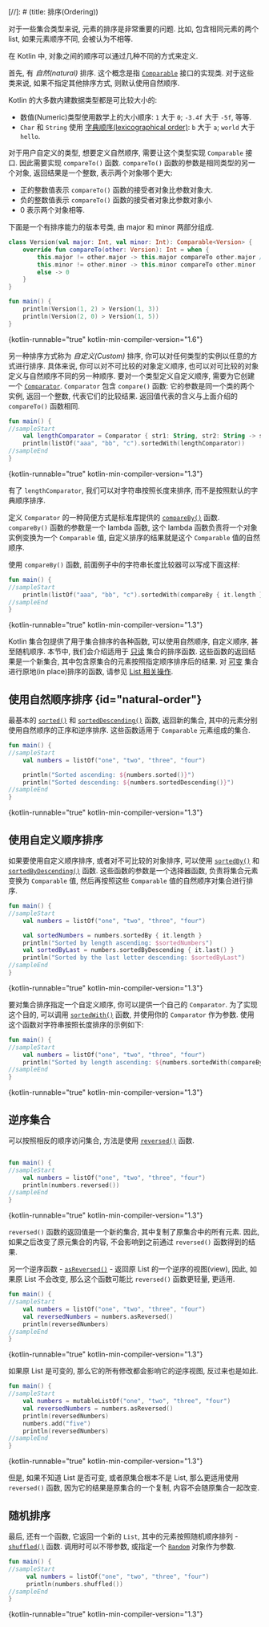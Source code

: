 [//]: # (title: 排序(Ordering))

对于一些集合类型来说, 元素的排序是非常重要的问题.
比如, 包含相同元素的两个 list, 如果元素顺序不同, 会被认为不相等.

在 Kotlin 中, 对象之间的顺序可以通过几种不同的方式来定义.

首先, 有 _自然(natural)_ 排序. 这个概念是指
[`Comparable`](https://kotlinlang.org/api/latest/jvm/stdlib/kotlin/-comparable/index.html)
接口的实现类.
对于这些类来说, 如果不指定其他排序方式, 则默认使用自然顺序.

Kotlin 的大多数内建数据类型都是可比较大小的:

* 数值(Numeric)类型使用数学上的大小顺序: `1` 大于 `0`; `-3.4f` 大于 `-5f`, 等等.
* `Char` 和 `String` 使用 [字典顺序(lexicographical order)](https://en.wikipedia.org/wiki/Lexicographical_order):
  `b` 大于 `a`; `world` 大于 `hello`.

对于用户自定义的类型, 想要定义自然顺序, 需要让这个类型实现 `Comparable` 接口.
因此需要实现 `compareTo()` 函数. `compareTo()` 函数的参数是相同类型的另一个对象, 返回结果是一个整数, 表示两个对象哪个更大:

* 正的整数值表示 `compareTo()` 函数的接受者对象比参数对象大.
* 负的整数值表示 `compareTo()` 函数的接受者对象比参数对象小.
* 0 表示两个对象相等.

下面是一个有排序能力的版本号类, 由 major 和 minor 两部分组成.

```kotlin
class Version(val major: Int, val minor: Int): Comparable<Version> {
    override fun compareTo(other: Version): Int = when {
        this.major != other.major -> this.major compareTo other.major // 这里是 compareTo() 函数的中缀调用形式
        this.minor != other.minor -> this.minor compareTo other.minor
        else -> 0
    }
}

fun main() {
    println(Version(1, 2) > Version(1, 3))
    println(Version(2, 0) > Version(1, 5))
}
```
{kotlin-runnable="true" kotlin-min-compiler-version="1.6"}

另一种排序方式称为 _自定义(Custom)_ 排序, 你可以对任何类型的实例以任意的方式进行排序.
具体来说, 你可以对不可比较的对象定义顺序, 也可以对可比较的对象定义与自然顺序不同的另一种顺序.
要对一个类型定义自定义顺序, 需要为它创建一个
[`Comparator`](https://kotlinlang.org/api/latest/jvm/stdlib/kotlin/-comparator/index.html).
`Comparator` 包含 `compare()` 函数: 它的参数是同一个类的两个实例, 返回一个整数, 代表它们的比较结果.
返回值代表的含义与上面介绍的 `compareTo()` 函数相同.

```kotlin
fun main() {
//sampleStart
    val lengthComparator = Comparator { str1: String, str2: String -> str1.length - str2.length }
    println(listOf("aaa", "bb", "c").sortedWith(lengthComparator))
//sampleEnd
}
```
{kotlin-runnable="true" kotlin-min-compiler-version="1.3"}

有了 `lengthComparator`, 我们可以对字符串按照长度来排序, 而不是按照默认的字典顺序排序.

定义 `Comparator` 的一种简便方式是标准库提供的
[`compareBy()`](https://kotlinlang.org/api/latest/jvm/stdlib/kotlin.comparisons/compare-by.html)
函数.
`compareBy()` 函数的参数是一个 lambda 函数,
这个 lambda 函数负责将一个对象实例变换为一个 `Comparable` 值,
自定义排序的结果就是这个 `Comparable` 值的自然顺序.

使用 `compareBy()` 函数, 前面例子中的字符串长度比较器可以写成下面这样:

```kotlin
fun main() {
//sampleStart
    println(listOf("aaa", "bb", "c").sortedWith(compareBy { it.length }))
//sampleEnd
}
```
{kotlin-runnable="true" kotlin-min-compiler-version="1.3"}

Kotlin 集合包提供了用于集合排序的各种函数, 可以使用自然顺序, 自定义顺序, 甚至随机顺序.
本节中, 我们会介绍适用于 [只读](collections-overview.md#collection-types) 集合的排序函数.
这些函数的返回结果是一个新集合, 其中包含原集合的元素按照指定顺序排序后的结果.
对 [可变](collections-overview.md#collection-types) 集合进行原地(in place)排序的函数,
请参见 [List 相关操作](list-operations.md#sort).

## 使用自然顺序排序 {id="natural-order"}

最基本的
[`sorted()`](https://kotlinlang.org/api/latest/jvm/stdlib/kotlin.collections/sorted.html)
和
[`sortedDescending()`](https://kotlinlang.org/api/latest/jvm/stdlib/kotlin.collections/sorted-descending.html)
函数, 返回新的集合, 其中的元素分别使用自然顺序的正序和逆序排序.
这些函数适用于 `Comparable` 元素组成的集合.

```kotlin
fun main() {
//sampleStart
    val numbers = listOf("one", "two", "three", "four")

    println("Sorted ascending: ${numbers.sorted()}")
    println("Sorted descending: ${numbers.sortedDescending()}")
//sampleEnd
}
```
{kotlin-runnable="true" kotlin-min-compiler-version="1.3"}

## 使用自定义顺序排序

如果要使用自定义顺序排序, 或者对不可比较的对象排序, 可以使用
[`sortedBy()`](https://kotlinlang.org/api/latest/jvm/stdlib/kotlin.collections/sorted-by.html)
和
[`sortedByDescending()`](https://kotlinlang.org/api/latest/jvm/stdlib/kotlin.collections/sorted-by-descending.html)
函数.
这些函数的参数是一个选择器函数, 负责将集合元素变换为 `Comparable` 值, 然后再按照这些 `Comparable` 值的自然顺序对集合进行排序.

```kotlin
fun main() {
//sampleStart
    val numbers = listOf("one", "two", "three", "four")

    val sortedNumbers = numbers.sortedBy { it.length }
    println("Sorted by length ascending: $sortedNumbers")
    val sortedByLast = numbers.sortedByDescending { it.last() }
    println("Sorted by the last letter descending: $sortedByLast")
//sampleEnd
}
```
{kotlin-runnable="true" kotlin-min-compiler-version="1.3"}

要对集合排序指定一个自定义顺序, 你可以提供一个自己的 `Comparator`.
为了实现这个目的, 可以调用
[`sortedWith()`](https://kotlinlang.org/api/latest/jvm/stdlib/kotlin.collections/sorted-with.html)
函数, 并使用你的 `Comparator` 作为参数.
使用这个函数对字符串按照长度排序的示例如下:

```kotlin
fun main() {
//sampleStart
    val numbers = listOf("one", "two", "three", "four")
    println("Sorted by length ascending: ${numbers.sortedWith(compareBy { it.length })}")
//sampleEnd
}
```
{kotlin-runnable="true" kotlin-min-compiler-version="1.3"}

## 逆序集合

可以按照相反的顺序访问集合, 方法是使用
[`reversed()`](https://kotlinlang.org/api/latest/jvm/stdlib/kotlin.collections/reversed.html)
函数.

```kotlin

fun main() {
//sampleStart
    val numbers = listOf("one", "two", "three", "four")
    println(numbers.reversed())
//sampleEnd
}
```
{kotlin-runnable="true" kotlin-min-compiler-version="1.3"}

`reversed()` 函数的返回值是一个新的集合, 其中复制了原集合中的所有元素.
因此, 如果之后改变了原元集合的内容, 不会影响到之前通过 `reversed()` 函数得到的结果.

另一个逆序函数 -
[`asReversed()`](https://kotlinlang.org/api/latest/jvm/stdlib/kotlin.collections/as-reversed.html) -
返回原 List 的一个逆序的视图(view),
因此, 如果原 List 不会改变, 那么这个函数可能比 `reversed()` 函数更轻量, 更适用.

```kotlin
fun main() {
//sampleStart
    val numbers = listOf("one", "two", "three", "four")
    val reversedNumbers = numbers.asReversed()
    println(reversedNumbers)
//sampleEnd
}
```
{kotlin-runnable="true" kotlin-min-compiler-version="1.3"}

如果原 List 是可变的, 那么它的所有修改都会影响它的逆序视图, 反过来也是如此.

```kotlin
fun main() {
//sampleStart
    val numbers = mutableListOf("one", "two", "three", "four")
    val reversedNumbers = numbers.asReversed()
    println(reversedNumbers)
    numbers.add("five")
    println(reversedNumbers)
//sampleEnd
}
```
{kotlin-runnable="true" kotlin-min-compiler-version="1.3"}

但是, 如果不知道 List 是否可变, 或者原集合根本不是 List,
那么更适用使用 `reversed()` 函数, 因为它的结果是原集合的一个复制, 内容不会随原集合一起改变.

## 随机排序

最后, 还有一个函数, 它返回一个新的 `List`, 其中的元素按照随机顺序排列 -
[`shuffled()`](https://kotlinlang.org/api/latest/jvm/stdlib/kotlin.collections/shuffled.html)
函数.
调用时可以不带参数, 或指定一个
[`Random`](https://kotlinlang.org/api/latest/jvm/stdlib/kotlin.random/-random/index.html)
对象作为参数.

```kotlin
fun main() {
//sampleStart
     val numbers = listOf("one", "two", "three", "four")
     println(numbers.shuffled())
//sampleEnd
}
```
{kotlin-runnable="true" kotlin-min-compiler-version="1.3"}
